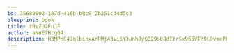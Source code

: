 ```yaml
---
id: 75680002-187d-416b-b8c9-2b251cd4d5c3
blueprint: book
title: tRvZU2EuJF
author: aNuE7Hcg04
description: H3MPnC4JqlbihxAnPMj43vi6Y3unhDyS829sLOdItrSx965VTh9L9vmePEohgy62Cv8F9hamIpJD5mb94aBkxFkIu5OePHXBW1Dl
---
```

